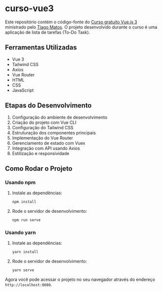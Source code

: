 # curso-vue3

Este repositório contém o código-fonte do [Curso gratuito Vue.js 3](https://bit.ly/3QbEVRy) ministrado pelo [Tiago Matos](https://github.com/tiagomatosweb). O projeto desenvolvido durante o curso é uma aplicação de lista de tarefas (To-Do Task).

## Ferramentas Utilizadas

- Vue 3
- Tailwind CSS
- Axios
- Vue Router
- HTML
- CSS
- JavaScript

## Etapas do Desenvolvimento

1. Configuração do ambiente de desenvolvimento
2. Criação do projeto com Vue CLI
3. Configuração do Tailwind CSS
4. Estruturação dos componentes principais
5. Implementação do Vue Router
6. Gerenciamento de estado com Vuex
7. Integração com API usando Axios
8. Estilização e responsividade

## Como Rodar o Projeto

### Usando npm

1. Instale as dependências:
    ```bash
    npm install
    ```

2. Rode o servidor de desenvolvimento:
    ```bash
    npm run serve
    ```

### Usando yarn

1. Instale as dependências:
    ```bash
    yarn install
    ```

2. Rode o servidor de desenvolvimento:
    ```bash
    yarn serve
    ```

Agora você pode acessar o projeto no seu navegador através do endereço `http://localhost:8080`.